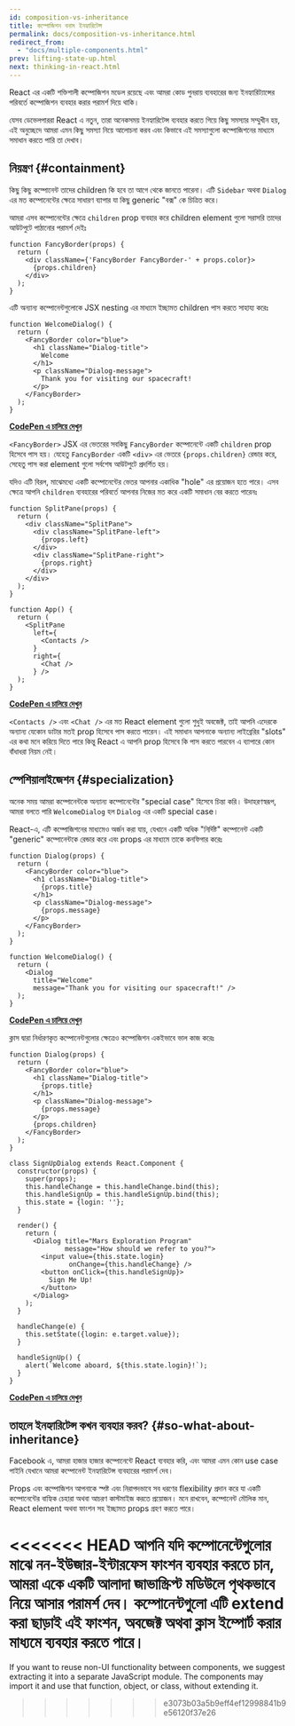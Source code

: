```yaml
---
id: composition-vs-inheritance
title: কম্পোজিশন বনাম ইনহ্যারিটেন্স
permalink: docs/composition-vs-inheritance.html
redirect_from:
  - "docs/multiple-components.html"
prev: lifting-state-up.html
next: thinking-in-react.html
---
```


React এর একটি শক্তিশালী কম্পোজিশন মডেল রয়েছে এবং আমরা কোড পুনরায় ব্যবহারের জন্য ইনহ্যারিট্যান্সের পরিবর্তে কম্পোজিশন ব্যবহার করার পরামর্শ দিয়ে থাকি।

যেসব ডেভেলপাররা React এ নতুন, তারা অনেকসময় ইনহ্যারিটেন্স ব্যবহার করতে গিয়ে কিছু সমস্যার সম্মুখীন হয়, এই অনুচ্ছেদে আমরা এমন কিছু সমস্যা নিয়ে আলোচনা করব এবং কিভাবে এই সমস্যাগুলো কম্পোজিশনের মাধ্যমে সমাধান করতে পারি তা দেখাব।

## নিয়ন্ত্রণ {#containment}

কিছু কিছু কম্পোনেন্ট তাদের children কি হবে তা আগে থেকে জানতে পারেনা। এটি `Sidebar` অথবা `Dialog` এর মত কম্পোনেন্টের ক্ষেত্রে সাধারণ ব্যাপার যা কিছু generic "বক্স" কে চিত্রিত করে।

আমরা এসব কম্পোনেন্টের ক্ষেত্রে `children` prop ব্যবহার করে children element গুলো সরাসরি তাদের আউটপুটে পাঠানোর পরামর্শ দেইঃ

```js{4}
function FancyBorder(props) {
  return (
    <div className={'FancyBorder FancyBorder-' + props.color}>
      {props.children}
    </div>
  );
}
```

এটি অন্যান্য কম্পোনেন্টগুলোকে JSX nesting এর মাধ্যমে ইচ্ছামত children পাস করতে সাহায্য করেঃ

```js{4-9}
function WelcomeDialog() {
  return (
    <FancyBorder color="blue">
      <h1 className="Dialog-title">
        Welcome
      </h1>
      <p className="Dialog-message">
        Thank you for visiting our spacecraft!
      </p>
    </FancyBorder>
  );
}
```

**[CodePen এ চালিয়ে দেখুন](https://codepen.io/gaearon/pen/ozqNOV?editors=0010)**

`<FancyBorder>` JSX এর ভেতরের সবকিছু `FancyBorder` কম্পোনেন্টে একটি `children` prop হিসেবে পাস হয়। যেহেতু `FancyBorder` একটি `<div>` এর ভেতরে `{props.children}` রেন্ডার করে, সেহেতু পাস করা element গুলো সর্বশেষ আউটপুটে প্রদর্শিত হয়।

যদিও এটি বিরল, মাঝেমধ্যে একটি কম্পোনেন্টের ভেতর আপনার একাধিক "hole" এর প্রয়োজন হতে পারে। এসব ক্ষেত্রে আপনি `children` ব্যবহারের পরিবর্তে আপনার নিজের মত করে একটি সমাধান বের করতে পারেনঃ

```js{5,8,18,21}
function SplitPane(props) {
  return (
    <div className="SplitPane">
      <div className="SplitPane-left">
        {props.left}
      </div>
      <div className="SplitPane-right">
        {props.right}
      </div>
    </div>
  );
}

function App() {
  return (
    <SplitPane
      left={
        <Contacts />
      }
      right={
        <Chat />
      } />
  );
}
```

[**CodePen এ চালিয়ে দেখুন**](https://codepen.io/gaearon/pen/gwZOJp?editors=0010)

`<Contacts />` এবং `<Chat />` এর মত React element গুলো শুধুই অবজেক্ট, তাই আপনি এদেরকে অন্যান্য যেকোন ডাটার মতই prop হিসেবে পাস করতে পারেন। এই সমাধান আপনাকে অন্যান্য লাইব্রেরির "slots" এর কথা মনে করিয়ে দিতে পারে কিন্তু React এ আপনি prop হিসেবে কি পাস করতে পারবেন এ ব্যাপারে কোন বাঁধাধরা নিয়ম নেই।

## স্পেশিয়ালাইজেশন {#specialization}

অনেক সময় আমরা কম্পোনেন্টকে অন্যান্য কম্পোনেন্টের "special case" হিসেবে চিন্তা করি। উদাহরণস্বরূপ, আমরা বলতে পারি `WelcomeDialog` হল `Dialog` এর একটি special case।

React-এ, এটি কম্পোজিশনের মাধ্যমেও অর্জন করা যায়, যেখানে একটি অধিক "নির্দিষ্ট" কম্পোনেন্ট একটি "generic" কম্পোনেন্টকে রেন্ডার করে এবং props এর মাধ্যমে তাকে কনফিগার করেঃ

```js{5,8,16-18}
function Dialog(props) {
  return (
    <FancyBorder color="blue">
      <h1 className="Dialog-title">
        {props.title}
      </h1>
      <p className="Dialog-message">
        {props.message}
      </p>
    </FancyBorder>
  );
}

function WelcomeDialog() {
  return (
    <Dialog
      title="Welcome"
      message="Thank you for visiting our spacecraft!" />
  );
}
```

[**CodePen এ চালিয়ে দেখুন**](https://codepen.io/gaearon/pen/kkEaOZ?editors=0010)

ক্লাস দ্বারা নির্ধারণকৃত কম্পোনেন্টগুলোর ক্ষেত্রেও কম্পোজিশন একইভাবে ভাল কাজ করেঃ

```js{10,27-31}
function Dialog(props) {
  return (
    <FancyBorder color="blue">
      <h1 className="Dialog-title">
        {props.title}
      </h1>
      <p className="Dialog-message">
        {props.message}
      </p>
      {props.children}
    </FancyBorder>
  );
}

class SignUpDialog extends React.Component {
  constructor(props) {
    super(props);
    this.handleChange = this.handleChange.bind(this);
    this.handleSignUp = this.handleSignUp.bind(this);
    this.state = {login: ''};
  }

  render() {
    return (
      <Dialog title="Mars Exploration Program"
              message="How should we refer to you?">
        <input value={this.state.login}
               onChange={this.handleChange} />
        <button onClick={this.handleSignUp}>
          Sign Me Up!
        </button>
      </Dialog>
    );
  }

  handleChange(e) {
    this.setState({login: e.target.value});
  }

  handleSignUp() {
    alert(`Welcome aboard, ${this.state.login}!`);
  }
}
```

[**CodePen এ চালিয়ে দেখুন**](https://codepen.io/gaearon/pen/gwZbYa?editors=0010)

## তাহলে ইনহ্যারিটেন্স কখন ব্যবহার করব? {#so-what-about-inheritance}

Facebook এ, আমরা হাজার হাজার কম্পোনেন্টে React ব্যবহার করি, এবং আমরা এমন কোন use case পাইনি যেখানে আমরা কম্পোনেন্ট ইনহ্যারিটেন্স ব্যবহারের পরামর্শ দেব।

Props এবং কম্পোজিশন আপনাকে স্পষ্ট এবং নিরাপদভাবে সব ধরণের flexibility প্রদান করে যা একটি কম্পোনেন্টের বাহ্যিক চেহারা অথবা আচরণ কাস্টমাইজ করতে প্রয়োজন। মনে রাখবেন, কম্পোনেন্ট মৌলিক মান, React element অথবা ফাংশন সহ ইচ্ছামত props গ্রহণ করতে পারে।

<<<<<<< HEAD
আপনি যদি কম্পোনেন্টেগুলোর মাঝে নন-ইউজার-ইন্টারফেস ফাংশন ব্যবহার করতে চান, আমরা একে একটি আলাদা জাভাস্ক্রিপ্ট মডিউলে পৃথকভাবে নিয়ে আসার পরামর্শ দেব। কম্পোনেন্টগুলো এটি extend করা ছাড়াই এই ফাংশন, অবজেক্ট অথবা ক্লাস ইম্পোর্ট করার মাধ্যমে ব্যবহার করতে পারে।
=======
If you want to reuse non-UI functionality between components, we suggest extracting it into a separate JavaScript module. The components may import it and use that function, object, or class, without extending it.
>>>>>>> e3073b03a5b9eff4ef12998841b9e56120f37e26
